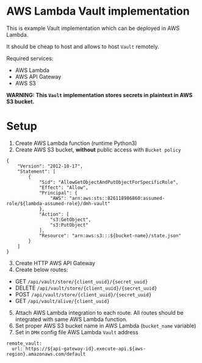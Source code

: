 # AWS Lambda Vault implementation
This is example Vault implementation which can be deployed in AWS Lambda.

It should be cheap to host and allows to host `Vault` remotely.

Required services:
- AWS Lambda
- AWS API Gateway
- AWS S3

**WARNING: This `Vault` implementation stores secrets in plaintext in AWS S3 bucket.**

# Setup
1. Create AWS Lambda function (runtime Python3)
2. Create AWS S3 bucket, **without** public access with `Bucket policy`
```
{
    "Version": "2012-10-17",
    "Statement": [
        {
            "Sid": "AllowGetObjectAndPutObjectForSpecificRole",
            "Effect": "Allow",
            "Principal": {
                "AWS": "arn:aws:sts::826118986860:assumed-role/${lambda-assumed-role}/dmh-vault"
            },
            "Action": [
                "s3:GetObject",
                "s3:PutObject"
            ],
            "Resource": "arn:aws:s3:::${bucket-name}/state.json"
        }
    ]
}
```
3. Create HTTP AWS API Gateway
4. Create below routes:
  - GET `/api/vault/store/{client_uuid}/{secret_uuid}`
  - DELETE `/api/vault/store/{client_uuid}/{secret_uuid}`
  - POST `/api/vault/store/{client_uuid}/{secret_uuid}`
  - GET  `/api/vault/alive/{client_uuid}`
5. Attach AWS Lambda integration to each route. All routes should be integrated with same AWS Lambda function.
6. Set proper AWS S3 bucket name in AWS Lambda (`bucket_name` variable)
7. Set in `DMH` config file AWS Lambda `Vault` address
```
remote_vault:
  url: https://${api-gateway-id}.execute-api.${aws-region}.amazonaws.com/default
```
